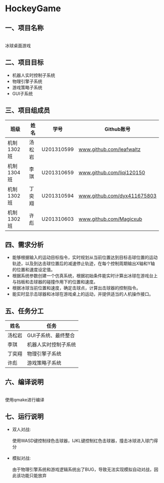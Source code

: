 # HockeyGame
## 一、项目名称
<br>冰球桌面游戏</br>

## 二、项目目标
* 机器人实时控制子系统
* 物理引擎子系统
* 游戏策略子系统
* GUI子系统</br>

## 三、项目组成员
| 班级  | 姓名 | 学号 | Github账号 |
| ------------- | ------------- | ------------- | ------------- |
| 机制1302班 | 汤松岩  | U201310599  | www.github.com/leafwaltz  |
| 机制1304班 | 李琪  | U201310659  | www.github.com/liqi120150  |
| 机制1302班 | 丁奕翔  | U201310594  | www.github.com/dyx411675803  |
| 机制1302班 | 许彪  | U201310603  | www.github.com/Magicxub  |

## 四、需求分析
* 能够根据输入的运动目标指令，实时规划从当前位置达到目标击球位置的运动轨迹，以及到达击球位置后的减速停止轨迹，在每个控制周期输出X轴和Y轴的位置和速度设定值。
* 根据系统参数创建一个仿真系统，根据初始条件能实时计算出冰球在游戏台上与挡板和击球器的碰撞作用下的位置和速度。
* 根据冰球当前位置和速度，确定击球点，计算出击球器的控制指令。
* 能实时显示击球器和冰球在游戏桌上的运动，并提供适当的人机操作接口。</br>

## 五、任务分工
| 姓名 | 任务 |
| ------------- | ------------- |
| 汤松岩  | GUI子系统、最终整合  |
| 李琪  | 机器人实时控制子系统  |
| 丁奕翔  | 物理引擎子系统  |
| 许彪  | 游戏策略子系统  |
## 六、编译说明
<br>使用qmake进行编译</br>
## 七、运行说明
* 双人对战:</br>
<br>使用WASD键控制绿色击球器，IJKL键控制红色击球器，撞击冰球进入球门得分</br></br>
* 模拟对战:</br>
<br>由于物理引擎系统和游戏逻辑系统出了BUG，导致无法实现模拟自动对战，因此该功能只能放弃</br>

